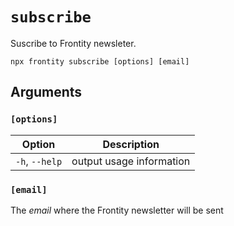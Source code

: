 # `subscribe`

Suscribe to Frontity newsleter.

```shell
npx frontity subscribe [options] [email]
```

## Arguments

### **`[options]`**

|            Option            | Description                                                                                                                                  |
| :--------------------------: | -------------------------------------------------------------------------------------------------------------------------------------------- |
| `-h`, `--help`  | output usage information                                                                                                             |
### **`[email]`**

The _email_ where the Frontity newsletter will be sent

